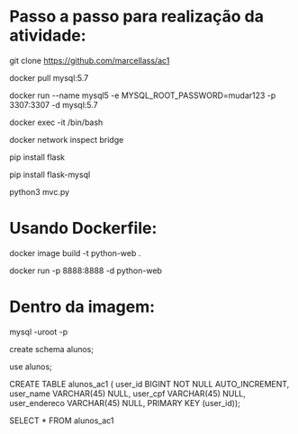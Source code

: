 # Passo a passo para realização da atividade:

git clone https://github.com/marcellass/ac1

docker pull mysql:5.7

docker run --name mysql5 -e MYSQL_ROOT_PASSWORD=mudar123 -p 3307:3307 -d mysql:5.7

docker exec -it <ip do container> /bin/bash

docker network inspect bridge

pip install flask

pip install flask-mysql

python3 mvc.py
  
# Usando Dockerfile:
  docker image build -t python-web .
  
  
  docker run -p 8888:8888 -d python-web
  
  
# Dentro da imagem:
 
mysql -uroot -p

create schema alunos;

use alunos;

CREATE TABLE alunos_ac1 ( user_id BIGINT NOT NULL AUTO_INCREMENT, user_name VARCHAR(45) NULL, user_cpf VARCHAR(45) NULL, user_endereco VARCHAR(45) NULL, PRIMARY KEY (user_id));

SELECT * FROM alunos_ac1

  
  
